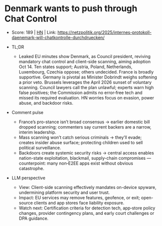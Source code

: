 # Denmark wants to push through Chat Control

- Score: 189 | [HN](https://news.ycombinator.com/item?id=45351405) | Link: https://netzpolitik.org/2025/internes-protokoll-daenemark-will-chatkontrolle-durchdruecken/

- TL;DR
    - Leaked EU minutes show Denmark, as Council president, reviving mandatory chat control and client-side scanning, aiming adoption Oct 14. Ten states support; Austria, Poland, Netherlands, Luxembourg, Czechia oppose; others undecided. France is broadly supportive. Germany is pivotal as Minister Dobrindt weighs softening a prior veto. Brussels leverages the April 2026 sunset of voluntary scanning. Council lawyers call the plan unlawful; experts warn high false positives; the Commission admits no error‑free tech and missed its required evaluation. HN worries focus on evasion, power abuse, and backdoor risks.

- Comment pulse
    - France’s pro-stance isn’t broad consensus → earlier domestic bill dropped scanning; commenters say current backers are a narrow, interim leadership.
    - Mass scanning won’t catch serious criminals → they’ll evade; creates insider abuse surface; protecting children used to sell political surveillance.
    - Backdoors create systemic security risks → central access enables nation-state exploitation, blackmail, supply-chain compromises — counterpoint: many non‑E2EE apps exist without obvious catastrophe.

- LLM perspective
    - View: Client-side scanning effectively mandates on-device spyware, undermining platform security and user trust.
    - Impact: EU services may remove features, geofence, or exit; open-source clients and app stores face liability exposure.
    - Watch next: Certification criteria for detection tech, app‑store policy changes, provider contingency plans, and early court challenges or DPA guidance.
